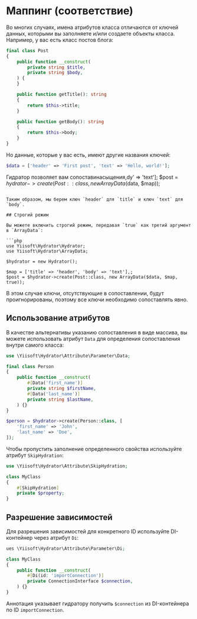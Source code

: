 # Маппинг (соответствие)

Во многих случаях, имена атрибутов класса отличаются от ключей данных, которыми вы заполняете и/или создаете объекты класса.
Например, у вас есть класс постов блога:

```php
final class Post
{
    public function __construct(
        private string $title,
        private string $body,
    ) {        
    }

    public function getTitle(): string
    {
        return $this->title;
    }

    public function getBody(): string
    {
        return $this->body;
    }
}
```

Но данные, которые у вас есть, имеют другие названия ключей:

```php
$data = ['header' => 'First post', 'text' => 'Hello, world!'];
```

Гидратор позволяет вам сопоставинасыщения,dy' => 'text'];
$post = $hydrator->create(Post::class, new ArrayData($data, $map));
```

Таким образом, мы берем ключ `header` для `title` и ключ `text` для `body`.

## Строгий режим

Вы можете включить строгий режим, передавая `true` как третий аргумент в `ArrayData`:

```php
use Yiisoft\Hydrator\Hydrator;
use Yiisoft\Hydrator\ArrayData;

$hydrator = new Hydrator();

$map = ['title' => 'header', 'body' => 'text'],;
$post = $hydrator->create(Post::class, new ArrayData($data, $map, true));
```

В этом случае ключи, отсутствующие в сопоставлении, будут проигнорированы, поэтому все ключи необходимо сопоставлять явно.

## Использование атрибутов

В качестве альтернативы указанию сопоставления в виде массива, вы можете использовать атрибут `Data` для определения сопоставления внутри самого класса:

```php
use \Yiisoft\Hydrator\Attribute\Parameter\Data;

final class Person
{
    public function __construct(
        #[Data('first_name')]
        private string $firstName,
        #[Data('last_name')]
        private string $lastName,
    ) {}
}

$person = $hydrator->create(Person::class, [
    'first_name' => 'John',
    'last_name' => 'Doe',
]);
```

Чтобы пропустить заполнение определенного свойства используйте атрибут `SkipHydration`:

```php
use \Yiisoft\Hydrator\Attribute\SkipHydration;

class MyClass
{
    #[SkipHydration]
    private $property;
}
```

## Разрешение зависимостей

Для разрешения зависимостей для конкретного ID используйте DI-контейнер через атрибут `Di`:

```php
ues \Yiisoft\Hydrator\Attribute\Parameter\Di;

class MyClass
{
    public function __construct(
        #[Di(id: 'importConnection')]
        private ConnectionInterface $connection,
    ) {}
}
```

Аннотация указывает гидратору получить `$connection` из DI-контейнера по ID `importConnection`.
